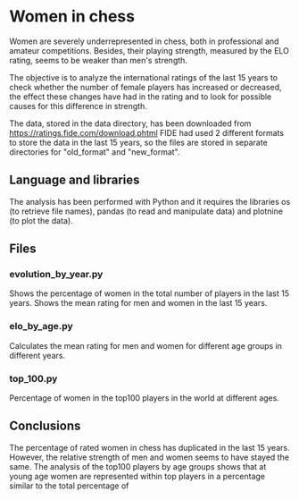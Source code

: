 # Women in chess

Women are severely underrepresented in chess, both in professional and amateur competitions.
Besides, their playing strength, measured by the ELO rating, seems to be
weaker than men's strength.

The objective is to analyze the international ratings of the last 15 years 
to check whether the number of female players has increased or
decreased, the effect these changes have had in the rating and to look for possible
causes for this difference in strength.

The data, stored in the data directory, has been downloaded from https://ratings.fide.com/download.phtml
FIDE had used 2 different formats to store the data in the last 15 years, so the files are
stored in separate directories for "old_format" and "new_format".

## Language and libraries

The analysis has been performed with Python and it requires the libraries os 
(to retrieve file names), pandas (to read and manipulate data) and plotnine 
(to plot the data).

## Files

### evolution_by_year.py

Shows the percentage of women in the total number of players in the last 15 years.
Shows the mean rating for men and women in the last 15 years.

### elo_by_age.py

Calculates the mean rating for men and women for different age groups in different years.

### top_100.py

Percentage of women in the top100 players in the world at different ages.

## Conclusions

The percentage of rated women in chess has duplicated in the last 15 years. However,
the relative strength of men and women seems to have stayed the same. 
The analysis of the top100 players by age groups shows that at young age women are represented 
within top players in a percentage similar to the total percentage of 